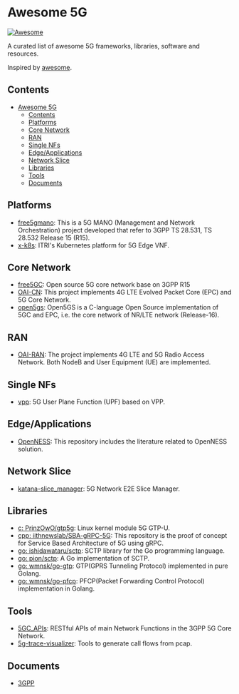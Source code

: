 # Awesome 5G

[![Awesome](https://cdn.rawgit.com/sindresorhus/awesome/d7305f38d29fed78fa85652e3a63e154dd8e8829/media/badge.svg)](https://github.com/sindresorhus/awesome)

A curated list of awesome 5G frameworks, libraries, software and resources.

Inspired by [awesome](https://github.com/sindresorhus/awesome).

## Contents

<!--ts-->
   * [Awesome 5G](#awesome-5g)
      * [Contents](#contents)
      * [Platforms](#platforms)
      * [Core Network](#core-network)
      * [RAN](#ran)
      * [Single NFs](#single-nfs)
      * [Edge/Applications](#edgeapplications)
      * [Network Slice](#network-slice)
      * [Libraries](#libraries)
      * [Tools](#tools)
      * [Documents](#documents)

<!-- Added by: calee, at: Wed Jul 15 13:30:28 UTC 2020 -->

<!--te-->

## Platforms

- [free5gmano](https://github.com/free5gmano/free5gmano): This is a 5G MANO (Management and Network Orchestration) project developed that refer to 3GPP TS 28.531, TS 28.532 Release 15 (R15).
- [x-k8s](https://github.com/ITRI-ICL-Peregrine/x-k8s): ITRI's Kubernetes platform for 5G Edge VNF.

## Core Network

- [free5GC](https://github.com/free5gc/free5gc): Open source 5G core network base on 3GPP R15
- [OAI-CN](https://github.com/openairinterface): This project implements 4G LTE Evolved Packet Core (EPC) and 5G Core Network.
- [open5gs](https://github.com/acetcom/open5gs): Open5GS is a C-language Open Source implementation of 5GC and EPC, i.e. the core network of NR/LTE network (Release-16).

## RAN

- [OAI-RAN](https://gitlab.eurecom.fr/oai/openairinterface5g/): The project implements 4G LTE and 5G Radio Access Network. Both NodeB and User Equipment (UE) are implemented.

## Single NFs

- [vpp](https://github.com/travelping/vpp): 5G User Plane Function (UPF) based on VPP.

## Edge/Applications

- [OpenNESS](https://github.com/open-ness/specs): This repository includes the literature related to OpenNESS solution.

## Network Slice

- [katana-slice_manager](https://github.com/medianetlab/katana-slice_manager): 5G Network E2E Slice Manager.

## Libraries

- [c: PrinzOwO/gtp5g](https://github.com/PrinzOwO/gtp5g): Linux kernel module 5G GTP-U.
- [cpp: iithnewslab/SBA-gRPC-5G](https://github.com/iithnewslab/SBA-gRPC-5G): This repository is the proof of concept for Service Based Architecture of 5G using gRPC.
- [go: ishidawataru/sctp](https://github.com/ishidawataru/sctp): SCTP library for the Go programming language.
- [go: pion/sctp](https://github.com/pion/sctp): A Go implementation of SCTP.
- [go: wmnsk/go-gtp](https://github.com/wmnsk/go-gtp): GTP(GPRS Tunneling Protocol) implemented in pure Golang.
- [go: wmnsk/go-pfcp](https://github.com/wmnsk/go-pfcp): PFCP(Packet Forwarding Control Protocol) implementation in Golang.

## Tools

- [5GC_APIs](https://github.com/jdegre/5GC_APIs): RESTful APIs of main Network Functions in the 3GPP 5G Core Network.
- [5g-trace-visualizer](https://github.com/telekom/5g-trace-visualizer): Tools to generate call flows from pcap.

## Documents

- [3GPP](https://www.3gpp.org/)
